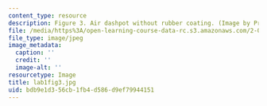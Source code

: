 ```yaml
---
content_type: resource
description: Figure 3. Air dashpot without rubber coating. (Image by Prof. Trumper.)
file: /media/https%3A/open-learning-course-data-rc.s3.amazonaws.com/2-003-modeling-dynamics-and-control-i-spring-2005/bdb9e1d356cb1fb4d586d9ef79944151_lab1fig3.jpg
file_type: image/jpeg
image_metadata:
  caption: ''
  credit: ''
  image-alt: ''
resourcetype: Image
title: lab1fig3.jpg
uid: bdb9e1d3-56cb-1fb4-d586-d9ef79944151
---
```

